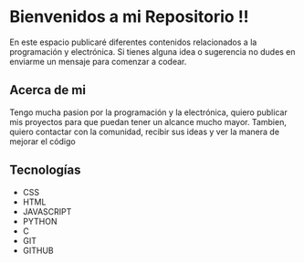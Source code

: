 # Bienvenidos a mi Repositorio !!


En este espacio publicaré diferentes contenidos relacionados a la programación y electrónica. Si tienes alguna idea o sugerencia no dudes en enviarme un mensaje para comenzar a codear.


## Acerca de mi


Tengo mucha pasion por la programación y la electrónica, quiero publicar mis proyectos para que puedan tener un alcance mucho mayor. Tambien, quiero contactar con la comunidad, recibir sus ideas y ver la manera de mejorar el código 

## Tecnologías

- CSS
- HTML
- JAVASCRIPT
- PYTHON
- C
- GIT 
- GITHUB
